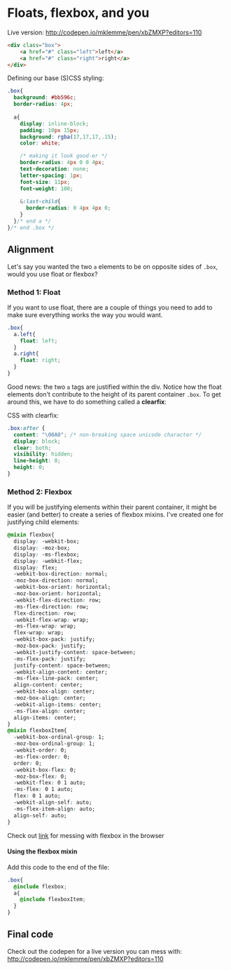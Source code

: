 # Floats, flexbox, and you
Live version: http://codepen.io/mklemme/pen/xbZMXP?editors=110
```html
<div class="box">
    <a href="#" class="left">left</a>
    <a href="#" class="right">right</a>
</div>
```
Defining our base (S)CSS styling:
```css
.box{
  background: #bb596c;
  border-radius: 4px;
  
  a{
    display: inline-block;
    padding: 10px 15px;
    background: rgba(17,17,17,.15);
    color: white;

    /* making it look good-er */
    border-radius: 4px 0 0 4px;
    text-decoration: none;
    letter-spacing: 1px;
    font-size: 11px;
    font-weight: 100;
    
    &:last-child{
      border-radius: 0 4px 4px 0;  
    }
  }/* end a */
}/* end .box */
```

## Alignment
Let's say you wanted the two `a` elements to be on opposite sides of `.box`, would you use float or flexbox?

### Method 1: Float
If you want to use float, there are a couple of things you need to add to make sure everything works the way you would want. 

```css
.box{
  a.left{
    float: left;  
  }
  a.right{
    float: right;
  }
}
```
Good news: the two `a` tags are justified within the div. Notice how the float elements don't contribute to the height of its parent container `.box`. To get around this, we have to do something called a **clearfix**:

CSS with clearfix:
```css
.box:after { 
  content: "\00A0"; /* non-breaking space unicode character */
  display: block; 
  clear: both; 
  visibility: hidden; 
  line-height: 0; 
  height: 0;
}
```
### Method 2: Flexbox
If you will be justifying elements within their parent container, it might be easier (and better) to create a series of flexbox mixins. I've created one for justifying child elements:

```css
@mixin flexbox{
  display: -webkit-box;
  display: -moz-box;
  display: -ms-flexbox;
  display: -webkit-flex;
  display: flex;
  -webkit-box-direction: normal;
  -moz-box-direction: normal;
  -webkit-box-orient: horizontal;
  -moz-box-orient: horizontal;
  -webkit-flex-direction: row;
  -ms-flex-direction: row;
  flex-direction: row;
  -webkit-flex-wrap: wrap;
  -ms-flex-wrap: wrap;
  flex-wrap: wrap;
  -webkit-box-pack: justify;
  -moz-box-pack: justify;
  -webkit-justify-content: space-between;
  -ms-flex-pack: justify;
  justify-content: space-between;
  -webkit-align-content: center;
  -ms-flex-line-pack: center;
  align-content: center;
  -webkit-box-align: center;
  -moz-box-align: center;
  -webkit-align-items: center;
  -ms-flex-align: center;
  align-items: center;
}
@mixin flexboxItem{
  -webkit-box-ordinal-group: 1;
  -moz-box-ordinal-group: 1;
  -webkit-order: 0;
  -ms-flex-order: 0;
  order: 0;
  -webkit-box-flex: 0;
  -moz-box-flex: 0;
  -webkit-flex: 0 1 auto;
  -ms-flex: 0 1 auto;
  flex: 0 1 auto;
  -webkit-align-self: auto;
  -ms-flex-item-align: auto;
  align-self: auto;
}
```
Check out [link](flexyboxy) for messing with flexbox in the browser

#### Using the flexbox mixin
Add this code to the end of the file:
```css
.box{
  @include flexbox;
  a{
    @include flexboxItem;
  }
}
```
## Final code

Check out the codepen for a live version you can mess with: http://codepen.io/mklemme/pen/xbZMXP?editors=110
